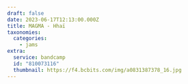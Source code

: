 ```yaml
---
draft: false
date: 2023-06-17T12:13:00.000Z
title: MAGMA - Hhaï
taxonomies:
  categories:
    - jams
extra:
  service: bandcamp
  id: "810073116"
  thumbnail: https://f4.bcbits.com/img/a0831387378_16.jpg
---
```


